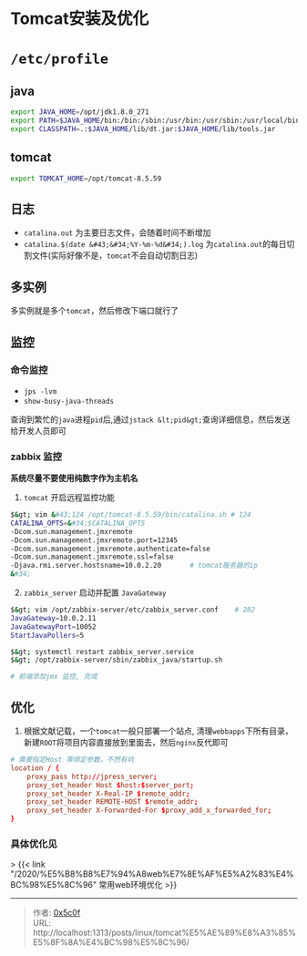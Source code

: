 # Tomcat安装及优化


# `/etc/profile`  
## java  
```bash
export JAVA_HOME=/opt/jdk1.8.0_271
export PATH=$JAVA_HOME/bin:/bin:/sbin:/usr/bin:/usr/sbin:/usr/local/bin:/usr/local/sbin:~/bin
export CLASSPATH=.:$JAVA_HOME/lib/dt.jar:$JAVA_HOME/lib/tools.jar
```

## tomcat  
```bash
export TOMCAT_HOME=/opt/tomcat-8.5.59
```

## 日志 
- `catalina.out` 为主要日志文件，会随着时间不断增加  
- `catalina.$(date &#43;&#34;%Y-%m-%d&#34;).log` 为`catalina.out`的每日切割文件(实际好像不是，`tomcat`不会自动切割日志) 

## 多实例
多实例就是多个`tomcat`，然后修改下端口就行了

## 监控
### 命令监控 
- `jps -lvm`  
- `show-busy-java-threads`  

查询到繁忙的`java`进程`pid`后,通过`jstack &lt;pid&gt;`查询详细信息，然后发送给开发人员即可  

### zabbix 监控 
 **系统尽量不要使用纯数字作为主机名**   
1. `tomcat` 开启远程监控功能  
```bash
$&gt; vim &#43;124 /opt/tomcat-8.5.59/bin/catalina.sh # 124 
CATALINA_OPTS=&#34;$CATALINA_OPTS
-Dcom.sun.management.jmxremote 
-Dcom.sun.management.jmxremote.port=12345 
-Dcom.sun.management.jmxremote.authenticate=false 
-Dcom.sun.management.jmxremote.ssl=false 
-Djava.rmi.server.hostsname=10.0.2.20       # tomcat服务器的ip
&#34;
```
2. `zabbix_server` 启动并配置 `JavaGateway`
```bash
$&gt; vim /opt/zabbix-server/etc/zabbix_server.conf    # 282
JavaGateway=10.0.2.11
JavaGatewayPort=10052
StartJavaPollers=5

$&gt; systemctl restart zabbix_server.service  
$&gt; /opt/zabbix-server/sbin/zabbix_java/startup.sh

# 前端添加jmx 监控, 完成 
```

## 优化  
1. 根据文献记载，一个`tomcat`一般只部署一个站点, 清理`webbapps`下所有目录，新建`ROOT`将项目内容直接放到里面去，然后`nginx`反代即可  
```conf
# 需要指定Host 等绑定参数，不然有坑 
location / {
    proxy_pass http://jpress_server;
    proxy_set_header Host $host:$server_port;
    proxy_set_header X-Real-IP $remote_addr;
    proxy_set_header REMOTE-HOST $remote_addr;
    proxy_set_header X-Forwarded-For $proxy_add_x_forwarded_for;
}
```

### 具体优化见
&gt; {{&lt; link &#34;/2020/%E5%B8%B8%E7%94%A8web%E7%8E%AF%E5%A2%83%E4%BC%98%E5%8C%96&#34; 常用web环境优化 &gt;}} 


---

> 作者: [0x5c0f](https://blog.0x5c0f.cc)  
> URL: http://localhost:1313/posts/linux/tomcat%E5%AE%89%E8%A3%85%E5%8F%8A%E4%BC%98%E5%8C%96/  

